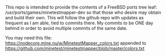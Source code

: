 This repo is intended to provide the contents of a FreeBSD ports tree leaf: /usr/ports/games/minetestmapper-dev so that those who desire may obtain and build their own.  This will follow the github repo with updates as frequent as I am able, tied to commits there.  My commits to be ONE day behind in order to avoid multiple commits of the same date.

You may need this file: https://nodecore.mine.nu/w/MinetestMapper_colors.txt appended to https://github.com/minetest/minetestmapper/blob/master/colors.txt
